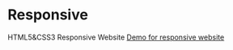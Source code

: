 # Responsive
HTML5&amp;CSS3 Responsive Website
[Demo for responsive website](http://users.metropolia.fi/~asabeney/ominfood/)
